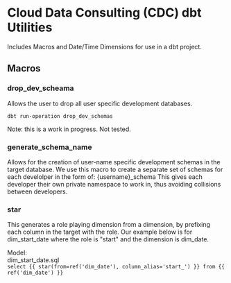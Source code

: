 # Cloud Data Consulting (CDC) dbt Utilities

Includes Macros and Date/Time Dimensions for use in a dbt project.

## Macros

### drop_dev_scheama
Allows the user to drop all user specific development databases.

`dbt run-operation drop_dev_schemas`

Note: this is a work in progress. Not tested.  

### generate_schema_name
Allows for the creation of user-name specific development schemas in the target database.
We use this macro to create a separate set of schemas for each develolper in the form of: 
{username}_schema 
This gives each developer their own private namespace to work in, thus avoiding collisions between developers.  

### star
This generates a role playing dimension from a dimension, by prefixing each column in the target with the role. Our example below is for dim_start_date where the role is "start"
and the dimension is dim_date.  

Model:<br> 
dim_start_date.sql <br>
`select
   {{ star(from=ref('dim_date'), column_alias='start_') }}
from {{ ref('dim_date') }}`
